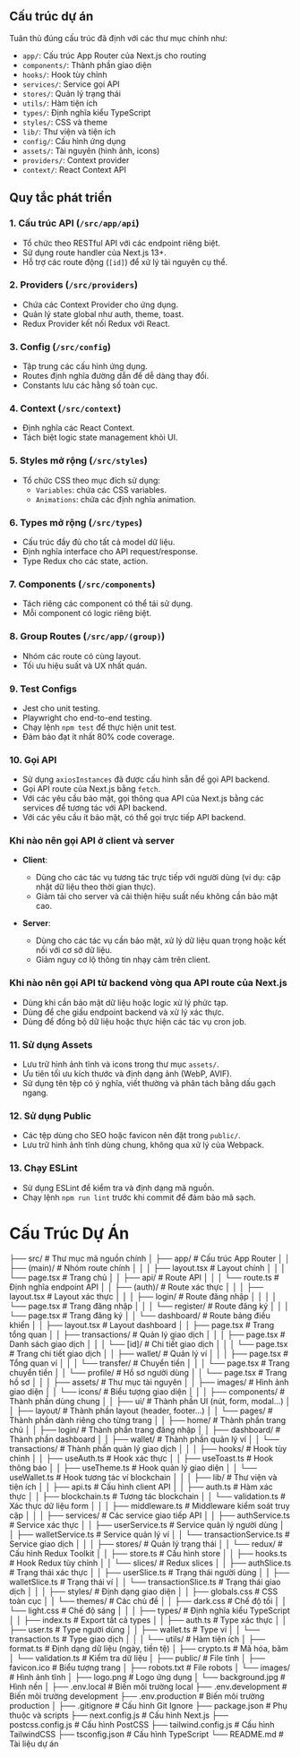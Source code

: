 ## Cấu trúc dự án

Tuân thủ đúng cấu trúc đã định với các thư mục chính như:

- `app/`: Cấu trúc App Router của Next.js cho routing
- `components/`: Thành phần giao diện
- `hooks/`: Hook tùy chỉnh
- `services/`: Service gọi API
- `stores/`: Quản lý trạng thái
- `utils/`: Hàm tiện ích
- `types/`: Định nghĩa kiểu TypeScript
- `styles/`: CSS và theme
- `lib/`: Thư viện và tiện ích
- `config/`: Cấu hình ứng dụng
- `assets/`: Tài nguyên (hình ảnh, icons)
- `providers/`: Context provider
- `context/`: React Context API

## Quy tắc phát triển

### 1. Cấu trúc API (`/src/app/api`)
- Tổ chức theo RESTful API với các endpoint riêng biệt.
- Sử dụng route handler của Next.js 13+.
- Hỗ trợ các route động (`[id]`) để xử lý tài nguyên cụ thể.

### 2. Providers (`/src/providers`)
- Chứa các Context Provider cho ứng dụng.
- Quản lý state global như auth, theme, toast.
- Redux Provider kết nối Redux với React.

### 3. Config (`/src/config`)
- Tập trung các cấu hình ứng dụng.
- Routes định nghĩa đường dẫn để dễ dàng thay đổi.
- Constants lưu các hằng số toàn cục.

### 4. Context (`/src/context`)
- Định nghĩa các React Context.
- Tách biệt logic state management khỏi UI.

### 5. Styles mở rộng (`/src/styles`)
- Tổ chức CSS theo mục đích sử dụng:
  - `Variables`: chứa các CSS variables.
  - `Animations`: chứa các định nghĩa animation.

### 6. Types mở rộng (`/src/types`)
- Cấu trúc đầy đủ cho tất cả model dữ liệu.
- Định nghĩa interface cho API request/response.
- Type Redux cho các state, action.

### 7. Components (`/src/components`)
- Tách riêng các component có thể tái sử dụng.
- Mỗi component có logic riêng biệt.

### 8. Group Routes (`/src/app/(group)`)
- Nhóm các route có cùng layout.
- Tối ưu hiệu suất và UX nhất quán.

### 9. Test Configs
- Jest cho unit testing.
- Playwright cho end-to-end testing.
- Chạy lệnh `npm test` để thực hiện unit test.
- Đảm bảo đạt ít nhất 80% code coverage.

### 10. Gọi API
- Sử dụng `axiosInstances` đã được cấu hình sẵn để gọi API backend.
- Gọi API route của Next.js bằng `fetch`.
- Với các yêu cầu bảo mật, gọi thông qua API của Next.js bằng các services để tương tác với API backend.
- Với các yêu cầu ít bảo mật, có thể gọi trực tiếp API backend.

### Khi nào nên gọi API ở client và server
- **Client**:
  - Dùng cho các tác vụ tương tác trực tiếp với người dùng (ví dụ: cập nhật dữ liệu theo thời gian thực).
  - Giảm tải cho server và cải thiện hiệu suất nếu không cần bảo mật cao.
  
- **Server**:
  - Dùng cho các tác vụ cần bảo mật, xử lý dữ liệu quan trọng hoặc kết nối với cơ sở dữ liệu.
  - Giảm nguy cơ lộ thông tin nhạy cảm trên client.

### Khi nào nên gọi API từ backend vòng qua API route của Next.js
- Dùng khi cần bảo mật dữ liệu hoặc logic xử lý phức tạp.
- Dùng để che giấu endpoint backend và xử lý xác thực.
- Dùng để đồng bộ dữ liệu hoặc thực hiện các tác vụ cron job.

### 11. Sử dụng Assets
- Lưu trữ hình ảnh tĩnh và icons trong thư mục `assets/`.
- Ưu tiên tối ưu kích thước và định dạng ảnh (WebP, AVIF).
- Sử dụng tên tệp có ý nghĩa, viết thường và phân tách bằng dấu gạch ngang.

### 12. Sử dụng Public
- Các tệp dùng cho SEO hoặc favicon nên đặt trong `public/`.
- Lưu trữ hình ảnh tĩnh dùng chung, không qua xử lý của Webpack.

### 13. Chạy ESLint
- Sử dụng ESLint để kiểm tra và định dạng mã nguồn.
- Chạy lệnh `npm run lint` trước khi commit để đảm bảo mã sạch.

# Cấu Trúc Dự Án

├── src/                                   # Thư mục mã nguồn chính
│   ├── app/                               # Cấu trúc App Router
│   │   ├── (main)/                        # Nhóm route chính
│   │   │   ├── layout.tsx                 # Layout chính
│   │   │   └── page.tsx                   # Trang chủ
│   │   ├── api/                           # Route API
│   │   │   └── route.ts                   # Định nghĩa endpoint API
│   │   ├── (auth)/                        # Route xác thực
│   │   │   ├── layout.tsx                 # Layout xác thực
│   │   │   ├── login/                     # Route đăng nhập
│   │   │   │   └── page.tsx               # Trang đăng nhập
│   │   │   └── register/                  # Route đăng ký
│   │   │       └── page.tsx               # Trang đăng ký
│   │   └── dashboard/                     # Route bảng điều khiển
│   │       ├── layout.tsx                 # Layout dashboard
│   │       ├── page.tsx                   # Trang tổng quan
│   │       ├── transactions/              # Quản lý giao dịch
│   │       │   ├── page.tsx               # Danh sách giao dịch
│   │       │   └── [id]/                  # Chi tiết giao dịch
│   │       │       └── page.tsx           # Trang chi tiết giao dịch
│   │       ├── wallet/                    # Quản lý ví
│   │       │   ├── page.tsx               # Tổng quan ví
│   │       │   └── transfer/              # Chuyển tiền
│   │       │       └── page.tsx           # Trang chuyển tiền
│   │       └── profile/                   # Hồ sơ người dùng
│   │           └── page.tsx               # Trang hồ sơ
│   │
│   ├── assets/                            # Thư mục tài nguyên
│   │   ├── images/                        # Hình ảnh giao diện
│   │   └── icons/                         # Biểu tượng giao diện
│   │
│   ├── components/                        # Thành phần dùng chung
│   │   ├── ui/                            # Thành phần UI (nút, form, modal...)
│   │   ├── layout/                        # Thành phần layout (header, footer...)
│   │   └── pages/                         # Thành phần dành riêng cho từng trang
│   │       ├── home/                      # Thành phần trang chủ
│   │       ├── login/                     # Thành phần trang đăng nhập
│   │       ├── dashboard/                 # Thành phần dashboard
│   │       ├── wallet/                    # Thành phần quản lý ví
│   │       └── transactions/              # Thành phần quản lý giao dịch
│   │
│   ├── hooks/                             # Hook tùy chỉnh
│   │   ├── useAuth.ts                     # Hook xác thực
│   │   ├── useToast.ts                    # Hook thông báo
│   │   ├── useTheme.ts                    # Hook quản lý giao diện
│   │   └── useWallet.ts                   # Hook tương tác ví blockchain
│   │
│   ├── lib/                               # Thư viện và tiện ích
│   │   ├── api.ts                         # Cấu hình client API
│   │   ├── auth.ts                        # Hàm xác thực
│   │   ├── blockchain.ts                  # Tương tác blockchain
│   │   └── validation.ts                  # Xác thực dữ liệu form
│   │
│   ├── middleware.ts                      # Middleware kiểm soát truy cập
│   │
│   ├── services/                          # Các service giao tiếp API
│   │   ├── authService.ts                 # Service xác thực
│   │   ├── userService.ts                 # Service quản lý người dùng
│   │   ├── walletService.ts               # Service quản lý ví
│   │   └── transactionService.ts          # Service giao dịch
│   │
│   ├── stores/                            # Quản lý trạng thái
│   │   └── redux/                         # Cấu hình Redux Toolkit
│   │       ├── store.ts                   # Cấu hình store
│   │       ├── hooks.ts                   # Hook Redux tùy chỉnh
│   │       └── slices/                    # Redux slices
│   │           ├── authSlice.ts           # Trạng thái xác thực
│   │           ├── userSlice.ts           # Trạng thái người dùng
│   │           ├── walletSlice.ts         # Trạng thái ví
│   │           └── transactionSlice.ts    # Trạng thái giao dịch
│   │
│   ├── styles/                            # Định dạng giao diện
│   │   ├── globals.css                    # CSS toàn cục
│   │   └── themes/                        # Các chủ đề
│   │       ├── dark.css                   # Chế độ tối
│   │       └── light.css                  # Chế độ sáng
│   │
│   ├── types/                             # Định nghĩa kiểu TypeScript
│   │   ├── index.ts                       # Export tất cả types
│   │   ├── auth.ts                        # Type xác thực
│   │   ├── user.ts                        # Type người dùng
│   │   ├── wallet.ts                      # Type ví
│   │   └── transaction.ts                 # Type giao dịch
│   │
│   └── utils/                             # Hàm tiện ích
│       ├── format.ts                      # Định dạng dữ liệu (ngày, tiền tệ)
│       ├── crypto.ts                      # Mã hóa, băm
│       └── validation.ts                  # Kiểm tra dữ liệu
│
├── public/                                # File tĩnh
│   ├── favicon.ico                        # Biểu tượng trang
│   ├── robots.txt                         # File robots
│   └── images/                            # Hình ảnh tĩnh
│       ├── logo.png                       # Logo ứng dụng
│       └── background.jpg                 # Hình nền
│
├── .env.local                             # Biến môi trường local
├── .env.development                       # Biến môi trường development
├── .env.production                        # Biến môi trường production
│
├── .gitignore                             # Cấu hình Git Ignore
├── package.json                           # Phụ thuộc và scripts
├── next.config.js                         # Cấu hình Next.js
├── postcss.config.js                      # Cấu hình PostCSS
├── tailwind.config.js                     # Cấu hình TailwindCSS
├── tsconfig.json                          # Cấu hình TypeScript
└── README.md                              # Tài liệu dự án